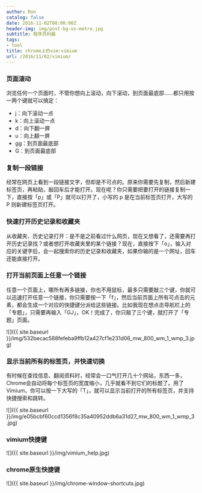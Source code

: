 ```yaml
---
author: Ron
catalog: false
date: 2016-11-02T00:00:00Z
header-img: img/post-bg-os-metro.jpg
subtitle: 程序员利器
tags:
- tool
title: chrome上的vim:vimium
url: /2016/11/02/vimium/
---
```


### 页面滚动 ###

浏览任何一个页面时，不管你想向上滚动，向下滚动，到页面最底部……都只用按一两个键就可以搞定：

- j：向下滚动一点
- k：向上滚动一点
- d：向下翻一屏
- u：向上翻一屏
- gg：到页面最底部
- G：到页面最底部


### 复制一段链接 ###

经常在网页上看到一段链接文字，但却是不可点的。原来你需要先复制，然后新建标签页，再粘贴，敲回车后才能打开。现在呢？你只需要把要打开的链接复制一下，直接按「p」或「P」就可以打开了，小写的 p 是在当前标签页打开，大写的 P 则新建标签页打开。


### 快速打开历史记录和收藏夹 ###

从收藏夹、历史记录打开：是不是之前看过什么网页，现在又想看了，还需要再打开历史记录找？或者想打开收藏夹里的某个链接？现在，直接按下「o」，输入对应的关键字后，会一起搜索你的历史记录和收藏夹，如果你输的是一个网址，回车还能直接打开。


### 打开当前页面上任意一个链接 ###

任意一个页面上，哪所有再多链接，你也不用鼠标，最多只需要敲三个键，你就可以迅速打开任意一个链接，你只需要按一下「f」，然后当前页面上所有可点击的元素，都会生成一个对应的快捷键分派给这些链接。比如我现在想点击导航栏上的「专题」，只需要再输入「GJ」，OK！完成了，你只敲了三个键，就打开了「专题」页面。

![]({{ site.baseurl }}/img/532becac588fefeba9ffb12a427cf1e231d06_mw_800_wm_1_wmp_3.jpg)

### 显示当前所有的标签页，并快速切换 ###

有时候在查找信息、翻阅资料时，经常会一口气打开几十个网站，东西一多，Chrome会自动将每个标签页的宽度缩小，几乎就看不到它们的标题了。用了Vimium，你可以按一下大写的「T」，就可以显示当前打开的所有标签页，并支持快捷搜索和跳转。

![]({{ site.baseurl }}/img/e05bcbf60ccd1356f8c35a40952ddb6a31d27_mw_800_wm_1_wmp_3.jpg)

### vimium快捷键 ###

![]({{ site.baseurl }}/img/vimium_help.jpg)

### chrome原生快捷键 ###

![]({{ site.baseurl }}/img/chrome-window-shortcuts.jpg)
